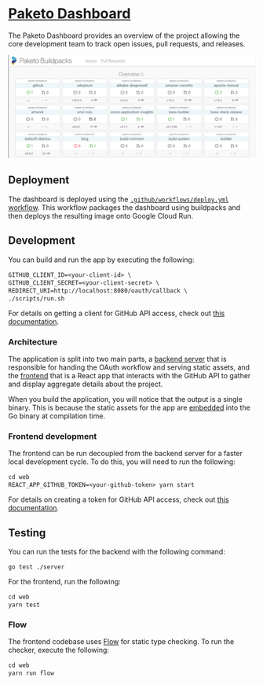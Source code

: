# [Paketo Dashboard](https://dashboard.paketo.io)

The Paketo Dashboard provides an overview of the project allowing the core
development team to track open issues, pull requests, and releases.

![Dashboard](./assets/dashboard.png)

## Deployment

The dashboard is deployed using the [`.github/workflows/deploy.yml`
workflow](./.github/workflows/deploy.yml). This workflow packages the dashboard
using buildpacks and then deploys the resulting image onto Google Cloud Run.

## Development

You can build and run the app by executing the following:

```
GITHUB_CLIENT_ID=<your-client-id> \
GITHUB_CLIENT_SECRET=<your-client-secret> \
REDIRECT_URI=http://localhost:8080/oauth/callback \
./scripts/run.sh
```

For details on getting a client for GitHub API access, check out [this
documentation](https://docs.github.com/en/developers/apps/building-oauth-apps/creating-an-oauth-app).

### Architecture

The application is split into two main parts, a [backend server](./server) that is
responsible for handing the OAuth workflow and serving static assets, and the
[frontend](./web) that is a React app that interacts with the GitHub API to
gather and display aggregate details about the project.

When you build the application, you will notice that the output is a single
binary. This is because the static assets for the app are
[embedded](https://pkg.go.dev/embed) into the Go binary at compilation time.

### Frontend development

The frontend can be run decoupled from the backend server for a faster local
development cycle. To do this, you will need to run the following:

```
cd web
REACT_APP_GITHUB_TOKEN=<your-github-token> yarn start
```

For details on creating a token for GitHub API access, check out [this
documentation](https://docs.github.com/en/authentication/keeping-your-account-and-data-secure/creating-a-personal-access-token).

## Testing

You can run the tests for the backend with the following command:

```
go test ./server
```

For the frontend, run the following:

```
cd web
yarn test
```

### Flow

The frontend codebase uses [Flow](https://flow.org/) for static type checking.
To run the checker, execute the following:

```
cd web
yarn run flow
```
